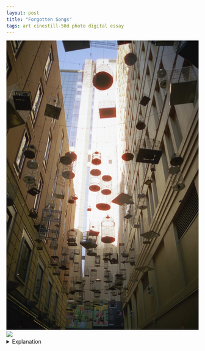 ```yaml
---
layout: post
title: "Forgotten Songs"
tags: art cinestill-50d photo digital essay
---
```


<div class="grid two">
	<img src="/assets/images/2023-05/2023-05-06-02-angel-place-birdcages.jpg" />
	<img src="/assets/images/2023-05/2023-05-06-02-angel-place-birdcages-digital.jpg" />
</div>

<details>
	<summary>Explanation</summary>

	For this post, I want to talk about a pair of pictures I took of <i>Forgotten Songs</i> or the birdcages in Angel Place. I wanted to explore two different views of it and how they differ, one in film and the other in digital. <br><br>
	
	<b>Note:</b> I didn't notice until I put these pictures next to each other in this post and viewed it, but they have different dimensions, with the film being 3:2 and the digital closer to 3:4 (it says it's 64:85 which is a strange format)<br><br>

	The actual piece consists of a multitude of birdcages hung up. The intention is that each represents a native Sydney bird that no longer lives there and the birdsong associated. When I went, I couldn't hear any birdsong even though the actual alleyway is relatively separated from traffic and other bustling noise. It's possible that the audio has stopped working, which in its own way is quite haunting, that even trying to remember what the birds sounded like is no longer possible in this space dedicated to it.<br><br>

	In regards to these pictures, it should be pretty obvious which picture is film and which is digital. But to be clear, the first picture is film and the second is digital. The film picture was shot with my Minolta X-370 with a 28mm lens on Cinestill 50d. The digital picture was taken with a Pixel 7 in pretty much automatic settings, I think I might have adjusted the brightness to be darker.<br><br>

	These aren't exactly the same picture. But they aren't really meant to be. The digital picture is shot more telephoto and the two are oriented slightly differently. Instead, this is more of a reflection on how film and modern digital photography differ.<br><br>

	I think to start, I want to say that I prefer the film picture over the digital one. In some ways it feels more "real" to me. But more importantly it also feels like it has more character. The digital picture is sharper and simultaneously more contrasting but less contrasted. In a weird way, there's a lot more sameness to the digital picture even though it's significantly more saturated than the film picture.<br><br>

	This isn't to say that there are no merits to the digital picture. It is much sharper with significantly better resolution than the film picture. There are no glaring optical or film based imperfections to the colors or the lighting. The lighting feels natural to an almost disturbing effect. My understanding here is that this picture was taken with HDR, High Dynamic Range, which allows for some of that realistic and smooth light dropoff. But in a weird way, the picture feels more plastic. The walls especially have an almost playdough-y or rubbery texture to me. One other thing is that there appears to be very little light contrast even though it's clearly much brighter in the sky than in the alleyway.<br><br>

	On the other hand, the film picture is anything but perfect and pristine. The resolution is poor in comparison and the halation I mentioned before is extremely strong, tingeing the lit birdcages in a reddish glow. While this is more of a difference in composition, the wide angle lens really magnifies how many birdcages there are, giving a feeling of space and distance that the mostly straight up composition used in the digital picture lacks. Also, while the colors are much more muted, it feels more real in a way. The in shadow colors are muted, to the point of almost beige-ifying the scene. That shadow to light contrast is much more powerful. You could argue again that this is a function of the differential I'm putting on the light. But arguably the light contrast is sharper in the digital picture when looking at the light to shadow boundary. It's that the colors themselves aren't matching the contrast of the light irrespective of how much actual light contrast there is.<br><br>

	Altogether, I feel like there's a lack of soul to the digital picture. It's very competently set, but it feels non-human in feel. There's no imperfection and no sense of wonder to it. Should I have tried to match the pictures more exactly? Sure. But some of the factors just wouldn't line up no matter what. Composition and focal length aside, even the color and light effects differ in ways that make me a bit sad. While more saturated and contrasting, they simultaneously feel same-y and ultimately more formulaic. In many ways, the reason why I've taken to shooting film is because of that idea of fortuitous opportunity and failure. When I took the first picture I had a relatively good idea of how it would turn out, but until I actually got it back and scanned it, I had no idea what it would actually end up looking like. With the digital picture it was immediately there and immediately what it was going to be. While that's extremely powerful and very convenient, it removes the sense of excitement, learning, and exploration I get when shooting film. I didn't know that the halation would be like that until I scanned it. I didn't know what the colors or light contrast would be like. I know now but even that knowledge can be changed and experimented on in ways that just don't translate in digital land.<br><br>

	Anyways, this is a long winded post already and I've got more to say on this front in the next post. So suffice to say I've got more to talk about regarding this and also this trip.
</details>